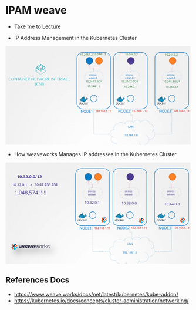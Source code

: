 # IPAM weave

  - Take me to [Lecture](https://kodekloud.com/courses/certified-kubernetes-administrator-with-practice-tests/lectures/9808295)

- IP Address Management in the Kubernetes Cluster

![net-3](../../images/net3.PNG)


- How weaveworks Manages IP addresses in the Kubernetes Cluster 

![net-4](../../images/net4.PNG)


## References Docs

- https://www.weave.works/docs/net/latest/kubernetes/kube-addon/
- https://kubernetes.io/docs/concepts/cluster-administration/networking/ 